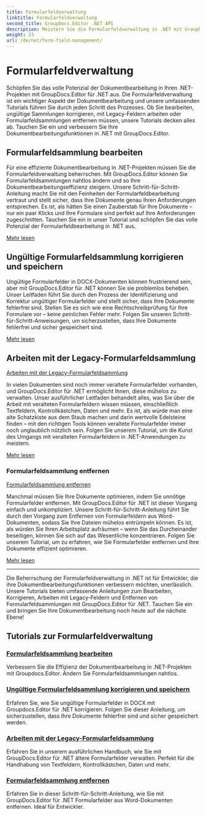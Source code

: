 ```yaml
---
title: Formularfeldverwaltung
linktitle: Formularfeldverwaltung
second_title: GroupDocs.Editor .NET API
description: Meistern Sie die Formularfeldverwaltung in .NET mit GroupDocs.Editor. Erfahren Sie, wie Sie Formularfeldsammlungen nahtlos bearbeiten, reparieren, mit Legacy-Formularen arbeiten und entfernen.
weight: 23
url: /de/net/form-field-management/
---
```


# Formularfeldverwaltung

Schöpfen Sie das volle Potenzial der Dokumentbearbeitung in Ihren .NET-Projekten mit GroupDocs.Editor für .NET aus. Die Formularfeldverwaltung ist ein wichtiger Aspekt der Dokumentbearbeitung und unsere umfassenden Tutorials führen Sie durch jeden Schritt des Prozesses. Ob Sie bearbeiten, ungültige Sammlungen korrigieren, mit Legacy-Feldern arbeiten oder Formularfeldsammlungen entfernen müssen, unsere Tutorials decken alles ab. Tauchen Sie ein und verbessern Sie Ihre Dokumentbearbeitungsfunktionen in .NET mit GroupDocs.Editor.

## Formularfeldsammlung bearbeiten

Für eine effiziente Dokumentbearbeitung in .NET-Projekten müssen Sie die Formularfeldverwaltung beherrschen. Mit GroupDocs.Editor können Sie Formularfeldsammlungen nahtlos ändern und so Ihre Dokumentbearbeitungseffizienz steigern. Unsere Schritt-für-Schritt-Anleitung macht Sie mit den Feinheiten der Formularfeldbearbeitung vertraut und stellt sicher, dass Ihre Dokumente genau Ihren Anforderungen entsprechen. Es ist, als hätten Sie einen Zauberstab für Ihre Dokumente – nur ein paar Klicks und Ihre Formulare sind perfekt auf Ihre Anforderungen zugeschnitten. Tauchen Sie ein in unser Tutorial und schöpfen Sie das volle Potenzial der Formularfeldbearbeitung in .NET aus.

[Mehr lesen](./edit-form-field-collection/)

## Ungültige Formularfeldsammlung korrigieren und speichern

Ungültige Formularfelder in DOCX-Dokumenten können frustrierend sein, aber mit GroupDocs.Editor für .NET können Sie sie problemlos beheben. Unser Leitfaden führt Sie durch den Prozess der Identifizierung und Korrektur ungültiger Formularfelder und stellt sicher, dass Ihre Dokumente fehlerfrei sind. Stellen Sie es sich wie eine Rechtschreibprüfung für Ihre Formulare vor – keine peinlichen Fehler mehr. Folgen Sie unseren Schritt-für-Schritt-Anweisungen, um sicherzustellen, dass Ihre Dokumente fehlerfrei und sicher gespeichert sind.

[Mehr lesen](./fix-invalid-form-field-collection-save/)

## Arbeiten mit der Legacy-Formularfeldsammlung
[Arbeiten mit der Legacy-Formularfeldsammlung](./work-legacy-form-field-collection/)

In vielen Dokumenten sind noch immer veraltete Formularfelder vorhanden, und GroupDocs.Editor für .NET ermöglicht Ihnen, diese mühelos zu verwalten. Unser ausführlicher Leitfaden behandelt alles, was Sie über die Arbeit mit veralteten Formularfeldern wissen müssen, einschließlich Textfeldern, Kontrollkästchen, Daten und mehr. Es ist, als würde man eine alte Schatzkiste aus dem Staub machen und darin wertvolle Edelsteine finden – mit den richtigen Tools können veraltete Formularfelder immer noch unglaublich nützlich sein. Folgen Sie unserem Tutorial, um die Kunst des Umgangs mit veralteten Formularfeldern in .NET-Anwendungen zu meistern.

[Mehr lesen](./work-legacy-form-field-collection/)

### Formularfeldsammlung entfernen
[Formularfeldsammlung entfernen](./remove-form-field-collection/)

Manchmal müssen Sie Ihre Dokumente optimieren, indem Sie unnötige Formularfelder entfernen. Mit GroupDocs.Editor für .NET ist dieser Vorgang einfach und unkompliziert. Unsere Schritt-für-Schritt-Anleitung führt Sie durch den Vorgang zum Entfernen von Formularfeldern aus Word-Dokumenten, sodass Sie Ihre Dateien mühelos entrümpeln können. Es ist, als würden Sie Ihren Arbeitsplatz aufräumen – wenn Sie das Durcheinander beseitigen, können Sie sich auf das Wesentliche konzentrieren. Folgen Sie unserem Tutorial, um zu erfahren, wie Sie Formularfelder entfernen und Ihre Dokumente effizient optimieren.

[Mehr lesen](./remove-form-field-collection/)

---

Die Beherrschung der Formularfeldverwaltung in .NET ist für Entwickler, die ihre Dokumentbearbeitungsfunktionen verbessern möchten, unerlässlich. Unsere Tutorials bieten umfassende Anleitungen zum Bearbeiten, Korrigieren, Arbeiten mit Legacy-Feldern und Entfernen von Formularfeldsammlungen mit GroupDocs.Editor für .NET. Tauchen Sie ein und bringen Sie Ihre Dokumentbearbeitung noch heute auf die nächste Ebene!
## Tutorials zur Formularfeldverwaltung
### [Formularfeldsammlung bearbeiten](./edit-form-field-collection/)
Verbessern Sie die Effizienz der Dokumentbearbeitung in .NET-Projekten mit Groupdocs.Editor. Ändern Sie Formularfeldsammlungen nahtlos.
### [Ungültige Formularfeldsammlung korrigieren und speichern](./fix-invalid-form-field-collection-save/)
Erfahren Sie, wie Sie ungültige Formularfelder in DOCX mit Groupdocs.Editor für .NET korrigieren. Folgen Sie dieser Anleitung, um sicherzustellen, dass Ihre Dokumente fehlerfrei sind und sicher gespeichert werden.
### [Arbeiten mit der Legacy-Formularfeldsammlung](./work-legacy-form-field-collection/)
Erfahren Sie in unserem ausführlichen Handbuch, wie Sie mit GroupDocs.Editor für .NET ältere Formularfelder verwalten. Perfekt für die Handhabung von Textfeldern, Kontrollkästchen, Daten und mehr.
### [Formularfeldsammlung entfernen](./remove-form-field-collection/)
Erfahren Sie in dieser Schritt-für-Schritt-Anleitung, wie Sie mit GroupDocs.Editor für .NET Formularfelder aus Word-Dokumenten entfernen. Ideal für Entwickler.